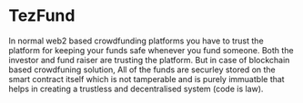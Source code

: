 # TezFund

In normal web2 based crowdfunding platforms you have to trust the platform for keeping your funds safe whenever you fund someone. Both the investor and fund raiser are trusting the platform. But in case of blockchain based crowdfuning solution, All of the funds are securley stored on the smart contract itself which is not tamperable and is purely immuatble that helps in creating a trustless and decentralised system (code is law).

